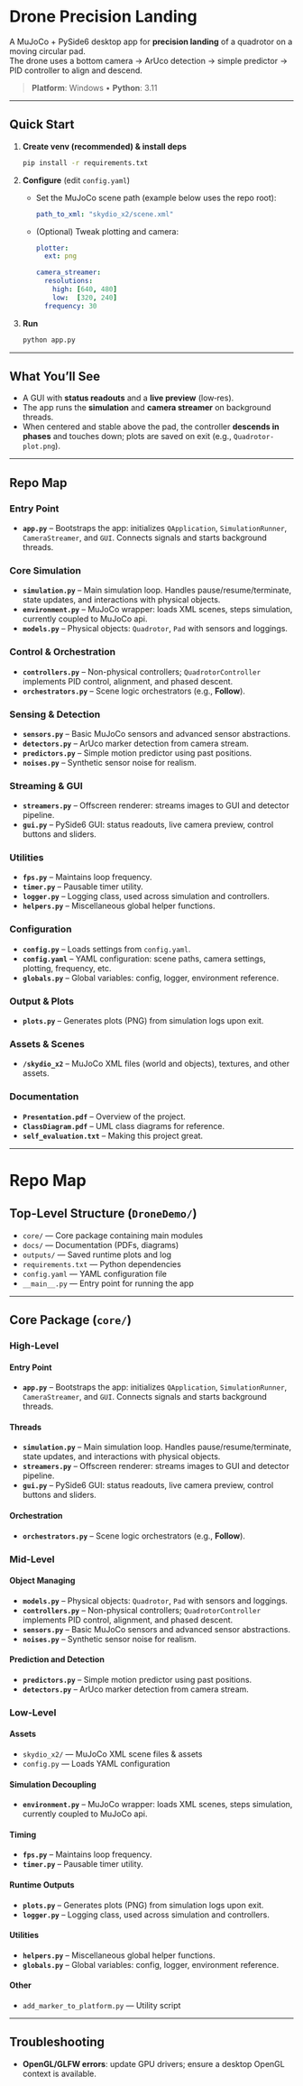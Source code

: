 # Drone Precision Landing

A MuJoCo + PySide6 desktop app for **precision landing** of a quadrotor on a moving circular pad.  
The drone uses a bottom camera → ArUco detection → simple predictor → PID controller to align and descend.

> **Platform**: Windows • **Python**: 3.11

---

## Quick Start

1. **Create venv (recommended) & install deps**
   ```bash
   pip install -r requirements.txt
   ```

2. **Configure** (edit `config.yaml`)
   - Set the MuJoCo scene path (example below uses the repo root):
     ```yaml
     path_to_xml: "skydio_x2/scene.xml"
     ```
   - (Optional) Tweak plotting and camera:
     ```yaml
     plotter:
       ext: png
     
     camera_streamer:
       resolutions:
         high: [640, 480]
         low:  [320, 240]
       frequency: 30
     ```
     
3. **Run**
   ```bash
   python app.py
   ```

---

## What You’ll See

- A GUI with **status readouts** and a **live preview** (low‑res).  
- The app runs the **simulation** and **camera streamer** on background threads.  
- When centered and stable above the pad, the controller **descends in phases** and touches down; plots are saved on exit (e.g., `Quadrotor-plot.png`).

---

## Repo Map

### Entry Point
- **`app.py`** – Bootstraps the app: initializes `QApplication`, `SimulationRunner`, `CameraStreamer`, and `GUI`. Connects signals and starts background threads.

### Core Simulation
- **`simulation.py`** – Main simulation loop. Handles pause/resume/terminate, state updates, and interactions with physical objects.
- **`environment.py`** – MuJoCo wrapper: loads XML scenes, steps simulation, currently coupled to MuJoCo api.
- **`models.py`** – Physical objects: `Quadrotor`, `Pad` with sensors and loggings.

### Control & Orchestration
- **`controllers.py`** – Non-physical controllers; `QuadrotorController` implements PID control, alignment, and phased descent.
- **`orchestrators.py`** – Scene logic orchestrators (e.g., **Follow**).

### Sensing & Detection
- **`sensors.py`** – Basic MuJoCo sensors and advanced sensor abstractions.
- **`detectors.py`** – ArUco marker detection from camera stream.
- **`predictors.py`** – Simple motion predictor using past positions.
- **`noises.py`** – Synthetic sensor noise for realism.

### Streaming & GUI
- **`streamers.py`** – Offscreen renderer: streams images to GUI and detector pipeline.
- **`gui.py`** – PySide6 GUI: status readouts, live camera preview, control buttons and sliders.

### Utilities
- **`fps.py`** – Maintains loop frequency.
- **`timer.py`** – Pausable timer utility.
- **`logger.py`** – Logging class, used across simulation and controllers.
- **`helpers.py`** – Miscellaneous global helper functions.

### Configuration
- **`config.py`** – Loads settings from `config.yaml`.
- **`config.yaml`** – YAML configuration: scene paths, camera settings, plotting, frequency, etc.
- **`globals.py`** – Global variables: config, logger, environment reference.

### Output & Plots
- **`plots.py`** – Generates plots (PNG) from simulation logs upon exit.

### Assets & Scenes
- **`/skydio_x2`** – MuJoCo XML files (world and objects), textures, and other assets.

### Documentation
- **`Presentation.pdf`** – Overview of the project.
- **`ClassDiagram.pdf`** – UML class diagrams for reference.
- **`self_evaluation.txt`** – Making this project great.

---

# Repo Map


## Top-Level Structure (`DroneDemo/`)

- `core/` — Core package containing main modules
- `docs/` — Documentation (PDFs, diagrams)
- `outputs/` — Saved runtime plots and log
- `requirements.txt` — Python dependencies
- `config.yaml` — YAML configuration file
- `__main__.py` — Entry point for running the app

---

## Core Package (`core/`)

### High-Level

#### Entry Point
- **`app.py`** – Bootstraps the app: initializes `QApplication`, `SimulationRunner`, `CameraStreamer`, and `GUI`. Connects signals and starts background threads.

#### Threads
- **`simulation.py`** – Main simulation loop. Handles pause/resume/terminate, state updates, and interactions with physical objects.
- **`streamers.py`** – Offscreen renderer: streams images to GUI and detector pipeline.
- **`gui.py`** – PySide6 GUI: status readouts, live camera preview, control buttons and sliders.

#### Orchestration
- **`orchestrators.py`** – Scene logic orchestrators (e.g., **Follow**).

### Mid-Level

#### Object Managing
- **`models.py`** – Physical objects: `Quadrotor`, `Pad` with sensors and loggings.
- **`controllers.py`** – Non-physical controllers; `QuadrotorController` implements PID control, alignment, and phased descent.
- **`sensors.py`** – Basic MuJoCo sensors and advanced sensor abstractions.
- **`noises.py`** – Synthetic sensor noise for realism.

#### Prediction and Detection
- **`predictors.py`** – Simple motion predictor using past positions.
- **`detectors.py`** – ArUco marker detection from camera stream.

### Low-Level

#### Assets
- `skydio_x2/` — MuJoCo XML scene files & assets
- `config.py` — Loads YAML configuration

#### Simulation Decoupling
- **`environment.py`** – MuJoCo wrapper: loads XML scenes, steps simulation, currently coupled to MuJoCo api.

#### Timing
- **`fps.py`** – Maintains loop frequency.
- **`timer.py`** – Pausable timer utility.

#### Runtime Outputs
- **`plots.py`** – Generates plots (PNG) from simulation logs upon exit.
- **`logger.py`** – Logging class, used across simulation and controllers.

#### Utilities
- **`helpers.py`** – Miscellaneous global helper functions.
- **`globals.py`** – Global variables: config, logger, environment reference.

#### Other
- `add_marker_to_platform.py` — Utility script
---

## Troubleshooting

- **OpenGL/GLFW errors**: update GPU drivers; ensure a desktop OpenGL context is available.
